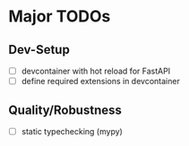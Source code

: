 # Major TODOs

## Dev-Setup

- [ ] devcontainer with hot reload for FastAPI
- [ ] define required extensions in devcontainer

## Quality/Robustness

- [ ] static typechecking (mypy)